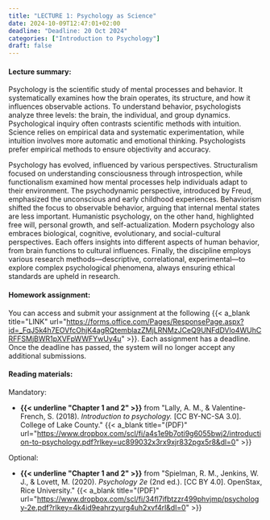 ```yaml
---
title: "LECTURE 1: Psychology as Science"
date: 2024-10-09T12:47:01+02:00
deadline: "Deadline: 20 Oct 2024"
categories: ["Introduction to Psychology"]
draft: false
---
```


#### Lecture summary:

Psychology is the scientific study of mental processes and behavior. It systematically examines how the brain operates, its structure, and how it influences observable actions. To understand behavior, psychologists analyze three levels: the brain, the individual, and group dynamics. Psychological inquiry often contrasts scientific methods with intuition. Science relies on empirical data and systematic experimentation, while intuition involves more automatic and emotional thinking. Psychologists prefer empirical methods to ensure objectivity and accuracy.

Psychology has evolved, influenced by various perspectives. Structuralism focused on understanding consciousness through introspection, while functionalism examined how mental processes help individuals adapt to their environment. The psychodynamic perspective, introduced by Freud, emphasized the unconscious and early childhood experiences. Behaviorism shifted the focus to observable behavior, arguing that internal mental states are less important. Humanistic psychology, on the other hand, highlighted free will, personal growth, and self-actualization. Modern psychology also embraces biological, cognitive, evolutionary, and social-cultural perspectives. Each offers insights into different aspects of human behavior, from brain functions to cultural influences. Finally, the discipline employs various research methods—descriptive, correlational, experimental—to explore complex psychological phenomena, always ensuring ethical standards are upheld in research.

#### Homework assignment:

You can access and submit your assignment at the following {{< a_blank title="LINK" url="https://forms.office.com/Pages/ResponsePage.aspx?id=_FqJ5k4h7EOVfcOhjK4agRQtemblazZMjLRNMzJCeQ9UNFdDVlo4WUhCRFFSMjBWR1pXVFpWWFYwUy4u" >}}. Each assignment has a deadline. Once the deadline has passed, the system will no longer accept any additional submissions.

#### Reading materials:

Mandatory:

* **{{< underline "Chapter 1 and 2" >}}** from "Lally, A. M., & Valentine-French, S. (2018). *Introduction to psychology.* [CC BY-NC-SA 3.0]. College of Lake County." {{< a_blank title="(PDF)" url="https://www.dropbox.com/scl/fi/a4s1e9b7oti9g6055bwj2/introduction-to-psychology.pdf?rlkey=uc899032x3rx9xjr832pgx5r8&dl=0" >}}

Optional:

* **{{< underline "Chapter 1 and 2" >}}** from "Spielman, R. M., Jenkins, W. J., & Lovett, M. (2020). *Psychology 2e* (2nd ed.). [CC BY 4.0]. OpenStax, Rice University." {{< a_blank title="(PDF)" url="https://www.dropbox.com/scl/fi/34fl7ifbtzzr499phvjmp/psychology-2e.pdf?rlkey=4k4id9eahrzyurg4uh2xvf4rl&dl=0" >}}
